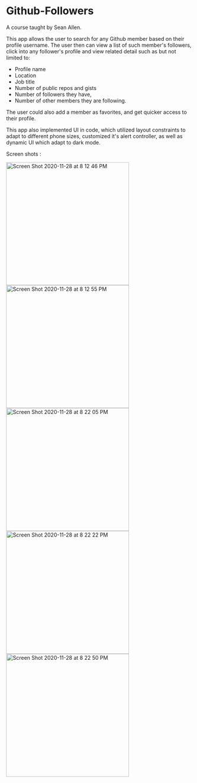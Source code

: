 # Github-Followers 
A course taught by Sean Allen. 


This app allows the user to search for any Github member based on their profile username. The user then can view a list of such member's followers, click into any follower's profile and view related detail such as but not limited to:  
  - Profile name
  - Location
  - Job title
  - Number of public repos and gists
  - Number of followers they have, 
  - Number of other members they are following. 

The user could also add a member as favorites, and get quicker access to their profile. 

This app also implemented UI in code, which utilized layout constraints to adapt to different phone sizes,  customized it's alert controller, as well as dynamic UI which adapt to dark mode.

Screen shots : 

<img width="332" alt="Screen Shot 2020-11-28 at 8 12 46 PM" src="https://user-images.githubusercontent.com/64371072/100533305-aca1e780-31b7-11eb-9a00-3bb77c87a31b.png"><img width="332" alt="Screen Shot 2020-11-28 at 8 12 55 PM" src="https://user-images.githubusercontent.com/64371072/100533306-af044180-31b7-11eb-9c91-98e4d954951a.png"><img width="332" alt="Screen Shot 2020-11-28 at 8 22 05 PM" src="https://user-images.githubusercontent.com/64371072/100533307-af9cd800-31b7-11eb-9ad3-e2e3fed0f610.png"><img width="332" alt="Screen Shot 2020-11-28 at 8 22 22 PM" src="https://user-images.githubusercontent.com/64371072/100533309-b0ce0500-31b7-11eb-8516-84b9bece5228.png"><img width="332" alt="Screen Shot 2020-11-28 at 8 22 50 PM" src="https://user-images.githubusercontent.com/64371072/100533310-b0ce0500-31b7-11eb-88ee-85d25a49d4ce.png">

